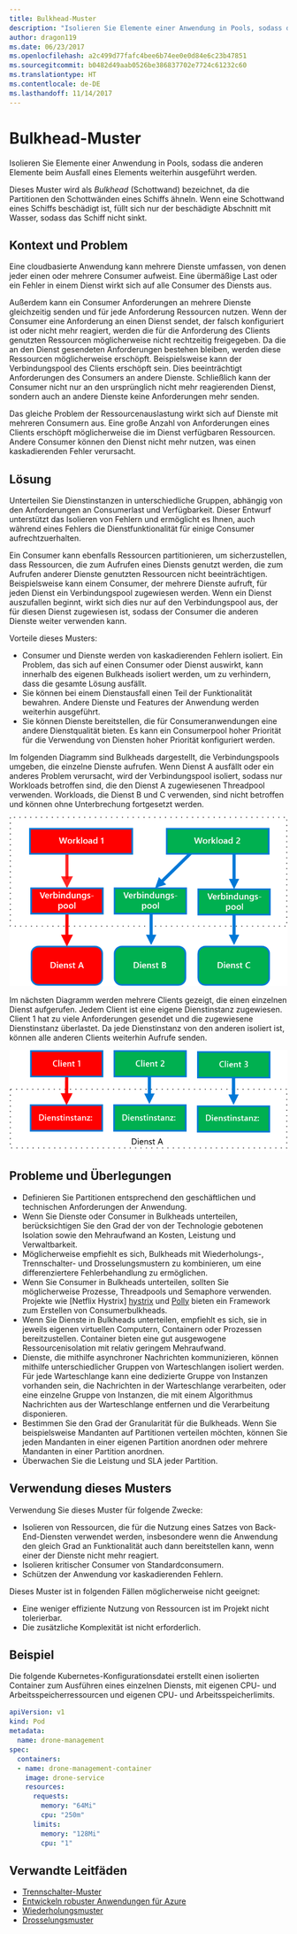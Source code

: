 ```yaml
---
title: Bulkhead-Muster
description: "Isolieren Sie Elemente einer Anwendung in Pools, sodass die anderen Elemente beim Ausfall eines Elements weiterhin ausgeführt werden."
author: dragon119
ms.date: 06/23/2017
ms.openlocfilehash: a2c499d77fafc4bee6b74ee0e0d84e6c23b47851
ms.sourcegitcommit: b0482d49aab0526be386837702e7724c61232c60
ms.translationtype: HT
ms.contentlocale: de-DE
ms.lasthandoff: 11/14/2017
---
```

# <a name="bulkhead-pattern"></a>Bulkhead-Muster

Isolieren Sie Elemente einer Anwendung in Pools, sodass die anderen Elemente beim Ausfall eines Elements weiterhin ausgeführt werden.

Dieses Muster wird als *Bulkhead* (Schottwand) bezeichnet, da die Partitionen den Schottwänden eines Schiffs ähneln. Wenn eine Schottwand eines Schiffs beschädigt ist, füllt sich nur der beschädigte Abschnitt mit Wasser, sodass das Schiff nicht sinkt. 

## <a name="context-and-problem"></a>Kontext und Problem

Eine cloudbasierte Anwendung kann mehrere Dienste umfassen, von denen jeder einen oder mehrere Consumer aufweist. Eine übermäßige Last oder ein Fehler in einem Dienst wirkt sich auf alle Consumer des Diensts aus.

Außerdem kann ein Consumer Anforderungen an mehrere Dienste gleichzeitig senden und für jede Anforderung Ressourcen nutzen. Wenn der Consumer eine Anforderung an einen Dienst sendet, der falsch konfiguriert ist oder nicht mehr reagiert, werden die für die Anforderung des Clients genutzten Ressourcen möglicherweise nicht rechtzeitig freigegeben. Da die an den Dienst gesendeten Anforderungen bestehen bleiben, werden diese Ressourcen möglicherweise erschöpft. Beispielsweise kann der Verbindungspool des Clients erschöpft sein. Dies beeinträchtigt Anforderungen des Consumers an andere Dienste. Schließlich kann der Consumer nicht nur an den ursprünglich nicht mehr reagierenden Dienst, sondern auch an andere Dienste keine Anforderungen mehr senden.

Das gleiche Problem der Ressourcenauslastung wirkt sich auf Dienste mit mehreren Consumern aus. Eine große Anzahl von Anforderungen eines Clients erschöpft möglicherweise die im Dienst verfügbaren Ressourcen. Andere Consumer können den Dienst nicht mehr nutzen, was einen kaskadierenden Fehler verursacht.

## <a name="solution"></a>Lösung

Unterteilen Sie Dienstinstanzen in unterschiedliche Gruppen, abhängig von den Anforderungen an Consumerlast und Verfügbarkeit. Dieser Entwurf unterstützt das Isolieren von Fehlern und ermöglicht es Ihnen, auch während eines Fehlers die Dienstfunktionalität für einige Consumer aufrechtzuerhalten.

Ein Consumer kann ebenfalls Ressourcen partitionieren, um sicherzustellen, dass Ressourcen, die zum Aufrufen eines Diensts genutzt werden, die zum Aufrufen anderer Dienste genutzten Ressourcen nicht beeinträchtigen. Beispielsweise kann einem Consumer, der mehrere Dienste aufruft, für jeden Dienst ein Verbindungspool zugewiesen werden. Wenn ein Dienst auszufallen beginnt, wirkt sich dies nur auf den Verbindungspool aus, der für diesen Dienst zugewiesen ist, sodass der Consumer die anderen Dienste weiter verwenden kann.

Vorteile dieses Musters:

- Consumer und Dienste werden von kaskadierenden Fehlern isoliert. Ein Problem, das sich auf einen Consumer oder Dienst auswirkt, kann innerhalb des eigenen Bulkheads isoliert werden, um zu verhindern, dass die gesamte Lösung ausfällt.
- Sie können bei einem Dienstausfall einen Teil der Funktionalität bewahren. Andere Dienste und Features der Anwendung werden weiterhin ausgeführt.
- Sie können Dienste bereitstellen, die für Consumeranwendungen eine andere Dienstqualität bieten. Es kann ein Consumerpool hoher Priorität für die Verwendung von Diensten hoher Priorität konfiguriert werden. 

Im folgenden Diagramm sind Bulkheads dargestellt, die Verbindungspools umgeben, die einzelne Dienste aufrufen. Wenn Dienst A ausfällt oder ein anderes Problem verursacht, wird der Verbindungspool isoliert, sodass nur Workloads betroffen sind, die den Dienst A zugewiesenen Threadpool verwenden. Workloads, die Dienst B und C verwenden, sind nicht betroffen und können ohne Unterbrechung fortgesetzt werden.

![](./_images/bulkhead-1.png) 

Im nächsten Diagramm werden mehrere Clients gezeigt, die einen einzelnen Dienst aufgerufen. Jedem Client ist eine eigene Dienstinstanz zugewiesen. Client 1 hat zu viele Anforderungen gesendet und die zugewiesene Dienstinstanz überlastet. Da jede Dienstinstanz von den anderen isoliert ist, können alle anderen Clients weiterhin Aufrufe senden.

![](./_images/bulkhead-2.png)
     
## <a name="issues-and-considerations"></a>Probleme und Überlegungen

- Definieren Sie Partitionen entsprechend den geschäftlichen und technischen Anforderungen der Anwendung.
- Wenn Sie Dienste oder Consumer in Bulkheads unterteilen, berücksichtigen Sie den Grad der von der Technologie gebotenen Isolation sowie den Mehraufwand an Kosten, Leistung und Verwaltbarkeit.
- Möglicherweise empfiehlt es sich, Bulkheads mit Wiederholungs-, Trennschalter- und Drosselungsmustern zu kombinieren, um eine differenziertere Fehlerbehandlung zu ermöglichen.
- Wenn Sie Consumer in Bulkheads unterteilen, sollten Sie möglicherweise Prozesse, Threadpools und Semaphore verwenden. Projekte wie [Netflix Hystrix] [hystrix] und [Polly][polly] bieten ein Framework zum Erstellen von Consumerbulkheads.
- Wenn Sie Dienste in Bulkheads unterteilen, empfiehlt es sich, sie in jeweils eigenen virtuellen Computern, Containern oder Prozessen bereitzustellen. Container bieten eine gut ausgewogene Ressourcenisolation mit relativ geringem Mehraufwand.
- Dienste, die mithilfe asynchroner Nachrichten kommunizieren, können mithilfe unterschiedlicher Gruppen von Warteschlangen isoliert werden. Für jede Warteschlange kann eine dedizierte Gruppe von Instanzen vorhanden sein, die Nachrichten in der Warteschlange verarbeiten, oder eine einzelne Gruppe von Instanzen, die mit einem Algorithmus Nachrichten aus der Warteschlange entfernen und die Verarbeitung disponieren.
- Bestimmen Sie den Grad der Granularität für die Bulkheads. Wenn Sie beispielsweise Mandanten auf Partitionen verteilen möchten, können Sie jeden Mandanten in einer eigenen Partition anordnen oder mehrere Mandanten in einer Partition anordnen.
- Überwachen Sie die Leistung und SLA jeder Partition.

## <a name="when-to-use-this-pattern"></a>Verwendung dieses Musters

Verwendung Sie dieses Muster für folgende Zwecke:

- Isolieren von Ressourcen, die für die Nutzung eines Satzes von Back-End-Diensten verwendet werden, insbesondere wenn die Anwendung den gleich Grad an Funktionalität auch dann bereitstellen kann, wenn einer der Dienste nicht mehr reagiert.
- Isolieren kritischer Consumer von Standardconsumern.
- Schützen der Anwendung vor kaskadierenden Fehlern.

Dieses Muster ist in folgenden Fällen möglicherweise nicht geeignet:

- Eine weniger effiziente Nutzung von Ressourcen ist im Projekt nicht tolerierbar.
- Die zusätzliche Komplexität ist nicht erforderlich.

## <a name="example"></a>Beispiel

Die folgende Kubernetes-Konfigurationsdatei erstellt einen isolierten Container zum Ausführen eines einzelnen Diensts, mit eigenen CPU- und Arbeitsspeicherressourcen und eigenen CPU- und Arbeitsspeicherlimits.

```yml
apiVersion: v1
kind: Pod
metadata:
  name: drone-management
spec:
  containers:
  - name: drone-management-container
    image: drone-service
    resources:
      requests:
        memory: "64Mi"
        cpu: "250m"
      limits:
        memory: "128Mi"
        cpu: "1"
```

## <a name="related-guidance"></a>Verwandte Leitfäden

- [Trennschalter-Muster](./circuit-breaker.md)
- [Entwickeln robuster Anwendungen für Azure](../resiliency/index.md)
- [Wiederholungsmuster](./retry.md)
- [Drosselungsmuster](./throttling.md)


<!-- links -->

[hystrix]: https://github.com/Netflix/Hystrix
[polly]: https://github.com/App-vNext/Polly